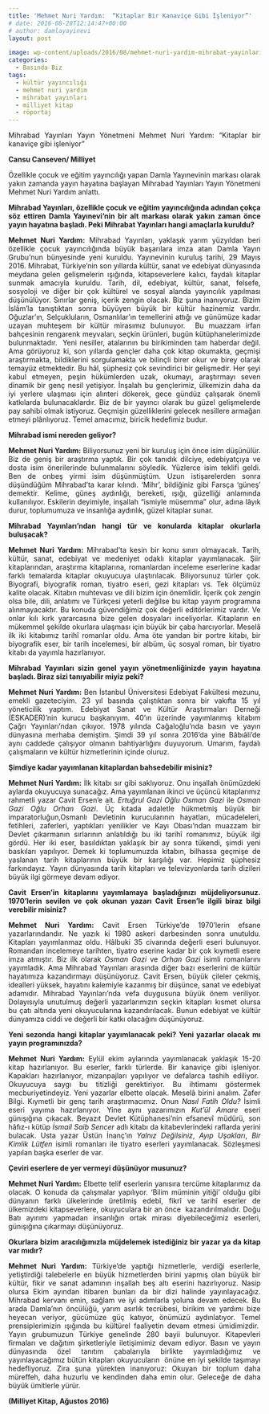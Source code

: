 ```yaml
---
title: 'Mehmet Nuri Yardım:  “Kitaplar Bir Kanaviçe Gibi İşleniyor”'
# date: 2016-08-28T12:14:47+00:00
# author: damlayayinevi
layout: post

image: wp-content/uploads/2016/08/mehmet-nuri-yardim-mihrabat-yayinlari1.jpg
categories:
  - Basında Biz
tags:
  - kültür yayıncılığı
  - mehmet nuri yardım
  - mihrabat yayınları
  - milliyet kitap
  - röportaj
---
```

<p style="text-align: justify;">
  Mihrabad Yayınları Yayın Yönetmeni Mehmet Nuri Yardım: “Kitaplar bir kanaviçe gibi işleniyor”
</p>

<p style="text-align: justify;">
  <strong>Cansu Canseven/ Milliyet</strong>
</p>

<p style="text-align: justify;">
  Özellikle çocuk ve eğitim yayıncılığı yapan Damla Yayınevinin markası olarak yakın zamanda yayın hayatına başlayan Mihrabad Yayınları Yayın Yönetmeni Mehmet Nuri Yardım anlattı.
</p>

<p style="text-align: justify;">
  <strong>Mihrabad Yayınları, özellikle çocuk ve eğitim yayıncılığında adından çokça söz ettiren Damla Yayınevi’nin bir alt markası olarak yakın zaman önce yayın hayatına başladı. Peki Mihrabat Yayınları hangi amaçlarla kuruldu?</strong>
</p>

<p style="text-align: justify;">
  <strong>Mehmet Nuri Yardım:</strong> Mihrabad Yayınları, yaklaşık yarım yüzyıldan beri özellikle çocuk yayıncılığında büyük başarılara imza atan Damla Yayın Grubu’nun bünyesinde yeni kuruldu. Yayınevinin kuruluş tarihi, 29 Mayıs 2016. Mihrabat, Türkiye’nin son yıllarda kültür, sanat ve edebiyat dünyasında meydana gelen gelişmelerin ışığında, kitapseverlere kalıcı, faydalı kitaplar sunmak amacıyla kuruldu. Tarih, dil, edebiyat, kültür, sanat, felsefe, sosyoloji ve diğer bir çok kültürel ve sosyal alanda yayıncılık yapılması düşünülüyor. Sınırlar geniş, içerik zengin olacak. Biz şuna inanıyoruz. Bizim İslâm’la tanıştıktan sonra büyüyen büyük bir kültür hazinemiz vardır. Oğuzlar’ın, Selçukluların, Osmanlılar’ın temellerini attığı ve günümüze kadar uzayan muhteşem bir kültür mirasımız bulunuyor.  Bu muazzam irfan bahçesinin rengarenk meyvaları, seçkin ürünleri, bugün kütüphanelerimizde bulunmaktadır.  Yeni nesiller, atalarının bu birikiminden tam haberdar değil. Ama görüyoruz ki, son yıllarda gençler daha çok kitap okumakta, geçmişi araştırmakta, bildiklerini sorgulamakta ve bilinçli birer okur ve birey olarak temayüz etmektedir. Bu hâl, şüphesiz çok sevindirici bir gelişmedir. Her şeyi kabul etmeyen, peşin hükümlerden uzak, okumayı, araştırmayı seven dinamik bir genç nesil yetişiyor. İnşalah bu gençlerimiz, ülkemizin daha da iyi yerlere ulaşması için alınteri dökerek, gece gündüz çalışarak önemli katkılarda bulunacaklardır. Biz de bir yayıncı olarak bu güzel gelişmelerde pay sahibi olmak istiyoruz. Geçmişin güzelliklerini gelecek nesillere armağan etmeyi plânlıyoruz. Temel amacımız, biricik hedefimiz budur.
</p>

<p style="text-align: justify;">
  <strong>Mihrabad ismi nereden geliyor?</strong>
</p>

<p style="text-align: justify;">
  <strong>Mehmet Nuri Yardım:</strong> Biliyorsunuz yeni bir kuruluş için önce isim düşünülür. Biz de geniş bir araştırma yaptık. Bir çok tanıdık dilciye, edebiyatçıya ve dosta isim önerilerinde bulunmalarını söyledik. Yüzlerce isim teklifi geldi. Ben de onbeş yirmi isim düşünmüştüm. Uzun istişarelerden sonra düşündüğüm Mihrabad’ta karar kılındı. ‘Mihr’, bildiğiniz gibi Farsça ‘güneş’ demektir. Kelime, güneş aydınlığı, bereketi, ışığı, güzelliği anlamında kullanılıyor. Eskilerin deyimiyle, inşallah “ismiyle müsemma” olur, adına lâyık durur, toplumumuza ve insanlığa aydınlık, güzel kitaplar sunar.
</p>

<p style="text-align: justify;">
  <strong>Mihrabad Yayınları’ndan hangi tür ve konularda kitaplar okurlarla buluşacak?</strong>
</p>

<p style="text-align: justify;">
  <strong>Mehmet Nuri Yardım:</strong> Mihrabad’ta kesin bir konu sınırı olmayacak. Tarih, kültür, sanat, edebiyat ve medeniyet odaklı kitaplar yayımlanacak. Şiir kitaplarından, araştırma kitaplarına, romanlardan inceleme eserlerine kadar farklı temalarda kitaplar okuyucuya ulaştırılacak. Biliyorsunuz türler çok. Biyografi, biyografik roman, tiyatro eseri, gezi kitapları vs. Tek ölçümüz kalite olacak. Kitabın muhtevası ve dili bizim için önemlidir. İçerik çok zengin olsa bile, dili, anlatımı ve Türkçesi yeterli değilse bu kitap yayım programına alınmayacaktır. Bu konuda güvendiğimiz çok değerli editörlerimiz vardır. Ve onlar kılı kırk yararcasına bize gelen dosyaları inceliyorlar. Kitapların en mükemmel şekilde okurlara ulaşması için büyük bir çaba harcıyorlar. Meselâ ilk iki kitabımız tarihî romanlar oldu. Ama öte yandan bir portre kitabı, bir biyografik eser, bir tarih incelemesi, bir albüm, üç sosyal roman, bir tiyatro kitabı da yayımla hazırlanıyor.
</p>

<p style="text-align: justify;">
  <strong>Mihrabad Yayınları sizin genel yayın yönetmenliğinizde yayın hayatına başladı. Biraz sizi tanıyabilir miyiz peki?</strong>
</p>

<p style="text-align: justify;">
  <strong>Mehmet Nuri Yardım:</strong> Ben İstanbul Üniversitesi Edebiyat Fakültesi mezunu, emekli gazeteciyim. 23 yıl basında çalıştıktan sonra bir vakıfta 15 yıl yöneticilik yaptım. Edebiyat Sanat ve Kültür Araştırmaları Derneği (ESKADER)’nin kurucu başkanıyım. 40’ın üzerinde yayımlanmış kitabım Çağrı Yayınları’ndan çıkıyor. 1978 yılında Cağaloğlu’nda basın ve yayın dünyasına merhaba demiştim. Şimdi 39 yıl sonra 2016’da yine Bâbıâli’de aynı caddede çalışıyor olmanın bahtiyarlığını duyuyorum. Umarım, faydalı çalışmaların ve kültür hizmetlerinin içinde oluruz.
</p>

<p style="text-align: justify;">
  <strong>Şimdiye kadar yayımlanan kitaplardan bahsedebilir misiniz?</strong>
</p>

<p style="text-align: justify;">
  <strong>Mehmet Nuri Yardım:</strong> İlk kitabı sır gibi saklıyoruz. Onu inşallah önümüzdeki aylarda okuyucuya sunacağız. Ama yayımlanan ikinci ve üçüncü kitaplarımız rahmetli yazar Cavit Ersen’e ait. <em>Ertuğrul Gazi Oğlu Osman Gazi</em> ile <em>Osman Gazi Oğlu Orhan Gazi</em>. Üç kıtada adaletle hükmetmiş büyük bir imparatorluğun,Osmanlı Devletinin kurucularının hayatları, mücadeleleri, fetihleri, zaferleri, yaptıkları yenilikler ve Kayı Obası’ndan muazzam bir Devlet çıkarmanın sırlarının anlatıldığı bu iki tarihî romanımız, büyük ilgi gördü. Her iki eser, basıldıktan yaklaşık bir ay sonra tükendi, şimdi yeni baskıları yapılıyor. Demek ki toplumumuzda kitabın, bilhassa geçmişe de yaslanan tarih kitaplarının büyük bir karşılığı var. Hepimiz şüphesiz farkındayız. Yayın dünyasında tarih kitapları ve televizyonlarda tarih dizileri büyük ilgi görmeye devam ediyor.
</p>

<p style="text-align: justify;">
  <strong>Cavit Ersen’in kitaplarını yayımlamaya başladığınızı müjdeliyorsunuz. 1970’lerin sevilen ve çok okunan yazarı Cavit Ersen’le ilgili biraz bilgi verebilir misiniz?</strong>
</p>

<p style="text-align: justify;">
  <strong>Mehmet Nuri Yardım:</strong> Cavit Ersen Türkiye’de 1970’lerin efsane yazarlarındandır. Ne yazık ki 1980 askeri darbesinden sonra unutuldu. Kitapları yayımlanmaz oldu. Hâlbuki 35 civarında değerli eseri bulunuyor. Romandan incelemeye tarihten, tiyatro eserine kadar bir çok kıymetli esere imza atmıştır. Biz ilk olarak <em>Osman Gazi</em> ve <em>Orhan Gazi</em> isimli romanlarını yayımladık. Ama Mihrabad Yayınları arasında diğer bazı eserlerini de kültür hayatımıza kazandırmayı düşünüyoruz. Cavit Ersen, büyük çileler çekmiş, idealleri yüksek, hayatını kalemiyle kazanmış bir düşünce, sanat ve edebiyat adamıdır. Mihrabad Yayınları’nda vefa duygusuna büyük önem veriliyor. Dolayısıyla unutulmuş değerli yazarlarımızın seçkin kitapları kısmet olursa bu çatı altında yeni okuyucularına kazandırılacak. Bunun edebiyat ve kültür dünyamıza ciddi ve değerli bir katkı olacağını düşünüyoruz.
</p>

<p style="text-align: justify;">
  <strong>Yeni sezonda hangi kitaplar yayımlanacak peki? Yeni yazarlar olacak mı yayın programınızda?</strong>
</p>

<p style="text-align: justify;">
  <strong>Mehmet Nuri Yardım: </strong>Eylül ekim aylarında yayımlanacak yaklaşık 15-20 kitap hazırlanıyor. Bu eserler, farklı türlerde. Bir kanaviçe gibi işleniyor. Kapakları hazırlanıyor, mizanpajları yapılıyor ve defalarca tashih ediliyor.  Okuyucuya saygı bu titizliği gerektiriyor. Bu ihtimamı göstermek mecburiyetindeyiz. Yeni yazarlar elbette olacak. Meselâ birini analım. Zafer Bilgi. Kıymetli bir genç tarih araştırmacımız. Onun <em>Nasıl Fatih Oldu? </em>İsimli eseri yayıma hazırlanıyor. Yine aynı yazarımızın <em>Kut’ül Amare</em> eseri günışığına çıkacak. Beyazıt Devlet Kütüphanesi’nin efsanevî müdürü, son hâfız-ı kütüp <em>İsmail Saib Sencer</em> adlı kitabı da kitabevlerindeki raflarda yerini bulacak. Usta yazar Üstün İnanç’ın <em>Yalnız Değilsiniz</em>, <em>Ayıp Uşakları</em>, <em>Bir Kimlik Lütfen</em> isimli romanları ile tiyatro eserleri yayımlanacak. Sözleşmesi yapılan başka eserler de var.
</p>

<p style="text-align: justify;">
  <strong>Çeviri eserlere de yer vermeyi düşünüyor musunuz?</strong>
</p>

<p style="text-align: justify;">
  <strong>Mehmet Nuri Yardım:</strong> Elbette telif eserlerin yanısıra tercüme kitaplarımız da olacak. O konuda da çalışmalar yapılıyor. ‘Bilim müminin yitiği’ olduğu gibi dünyanın farklı ülkelerinde üretilmiş edebî, fikrî ve tarihî eserler de ülkemizdeki kitapseverlere, okuyuculara bir an önce  kazandırılmalıdır. Doğu Batı ayırımı yapmadan insanlığın ortak mirası diyebileceğimiz eserleri, günışığına çıkarmayı düşünüyoruz.
</p>

<p style="text-align: justify;">
  <strong>Okurlara bizim aracılığımızla müjdelemek istediğiniz bir yazar ya da kitap var mıdır?</strong>
</p>

<p style="text-align: justify;">
  <strong>Mehmet Nuri Yardım:</strong> Türkiye’de yaptığı hizmetlerle, verdiği eserlerle, yetiştirdiği talebelerle en büyük hizmetlerden birini yapmış olan büyük bir kültür, fikir ve sanat adamının inşallah beş altı eserini hazırlıyoruz. Nasip olursa Ekim ayından itibaren bunları da bir dizi halinde yayınlayacağız. Mihrabad kervanı emin, sağlam ve iyi adımlarla yoluna devam edecek. Bu arada Damla’nın öncülüğü, yarım asırlık tecrübesi, birikim ve yardımı bize heyecan veriyor, gücümüze güç katıyor, önümüzü aydınlatıyor. Temel prensiplerimizin ışığında bu kültürel faaliyetin devam etmesi ümidimizdir.  Yayın grubumuzun Türkiye genelinde 280 bayii bulunuyor. Kitapevleri firmaları ve dağıtım şirketleriyle iletişimimiz devam ediyor. Basın ve yayın dünyasında özel tanıtım çabalarıyla birlikte yayımladığımız ve yayınlayacağımız bütün kitapları okuyucuların  önüne en iyi şekilde taşımayı hedefliyoruz. Zira şuna yürekten inanıyoruz: Okuyan bir toplum daha müreffeh, daha huzurlu ve kendinden daha emin olur. Geleceğe de daha büyük ümitlerle yürür.
</p>

<p style="text-align: justify;">
  <strong>(Milliyet Kitap, Ağustos 2016)</strong>
</p>

&nbsp;